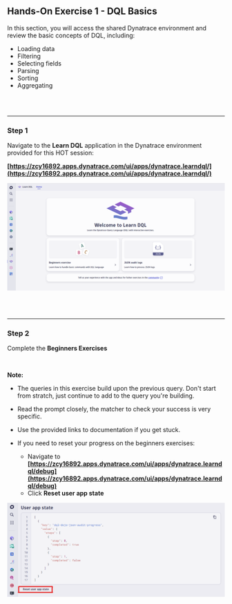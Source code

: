 ## Hands-On Exercise 1 - DQL Basics

In this section, you will access the shared Dynatrace environment and review the basic concepts of DQL, including:
- Loading data
- Filtering
- Selecting fields
- Parsing
- Sorting
- Aggregating

<br>
<br>

---
### Step 1

Navigate to the **Learn DQL** application in the Dynatrace environment provided for this HOT session:  

**[https://zcy16892.apps.dynatrace.com/ui/apps/dynatrace.learndql/](https://zcy16892.apps.dynatrace.com/ui/apps/dynatrace.learndql/)**

![Learn DQL App](../../assets/images/Learn_DQL_App.png)

<br>
<br>

---
### Step 2

Complete the **Beginners Exercises** 

<br>

**Note:**
- The queries in this exercise build upon the previous query.  Don't start from stratch, just continue to add to the query you're building.

- Read the prompt closely, the matcher to check your success is very specific.

- Use the provided links to documentation if you get stuck.

- If you need to reset your progress on the beginners exercises:
    - Navigate to **[https://zcy16892.apps.dynatrace.com/ui/apps/dynatrace.learndql/debug](https://zcy16892.apps.dynatrace.com/ui/apps/dynatrace.learndql/debug)**
    - Click **Reset user app state**


![User App State](../../assets/images/UserAppState.png)
